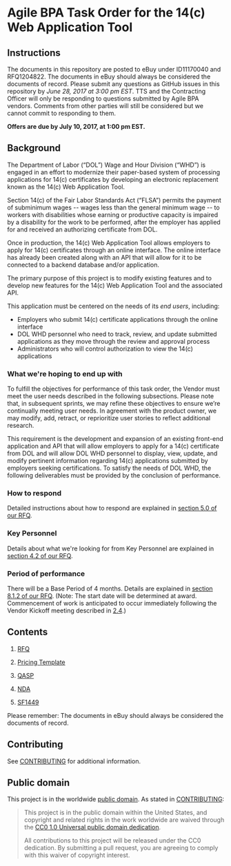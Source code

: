 # Agile BPA Task Order for the 14(c) Web Application Tool

## Instructions

The documents in this repository are posted to eBuy under ID11170040 and RFQ1204822. The documents in eBuy should always be considered the documents of record. Please submit any questions as GitHub issues in this repository by *June 28, 2017 at 3:00 pm EST*. TTS and the Contracting Officer will only be responding to questions submitted by Agile BPA vendors. Comments from other parties will still be considered but we cannot commit to responding to them.

**Offers are due by July 10, 2017, at 1:00 pm EST.**

## Background

The Department of Labor (“DOL”) Wage and Hour Division (“WHD”) is engaged in an effort to modernize their paper-based system of processing applications for 14(c) certificates by developing an electronic replacement known as the 14(c) Web Application Tool.
 
Section 14(c) of the Fair Labor Standards Act (“FLSA”) permits the payment of subminimum wages -- wages less than the general minimum wage -- to workers with disabilities whose earning or productive capacity is impaired by a disability for the work to be performed, after the employer has applied for and received an authorizing certificate from DOL.
 
Once in production, the 14(c) Web Application Tool allows employers to apply for 14(c) certificates through an online interface. The online interface has already been created along with an API that will allow for it to be connected to a backend database and/or application.
 
The primary purpose of this project is to modify existing features and to develop new features for the 14(c) Web Application Tool and the associated API.

This application must be centered on the needs of its *end users*, including:
- Employers who submit 14(c) certificate applications through the online interface
- DOL WHD personnel who need to track, review, and update submitted applications as they move through the review and approval process
- Administrators who will control authorization to view the 14(c) applications

### What we're hoping to end up with

To fulfill the objectives for performance of this task order, the Vendor must meet the user needs described in the following subsections. Please note that, in subsequent sprints, we may refine these objectives to ensure we’re continually meeting user needs. In agreement with the product owner, we may modify, add, retract, or reprioritize user stories to reflect additional research.
 
This requirement is the development and expansion of an existing front-end application and API that will allow employers to apply for a 14(c) certificate from DOL and will allow DOL WHD personnel to display, view, update, and modify pertinent information regarding 14(c) applications submitted by employers seeking certifications. To satisfy the needs of DOL WHD, the following deliverables must be provided by the conclusion of performance.


### How to respond

Detailed instructions about how to respond are explained in [section 5.0 of our RFQ](solicitation_documents/RFQ.md#50-instructions-to-offerors).

### Key Personnel

Details about what we're looking for from Key Personnel are explained in [section 4.2 of our RFQ](solicitation_documents/RFQ.md#42-key-personnel).

### Period of performance

There will be a Base Period of 4 months. Details are explained in [section 8.1.2 of our RFQ](solicitation_documents/RFQ.md#812-period-place-and-hours-of-performance). (Note: The start date will be determined at award. Commencement of work is anticipated to occur immediately following the Vendor Kickoff meeting described in [2.4](https://github.com/18F/bpa-DOL-WHD-14-c/blob/master/solicitation_documents/RFQ.md#24-post-award-orientation-conference).)

## Contents

1. [RFQ](solicitation_documents/RFQ.md)

2. [Pricing Template](solicitation_documents/Pricing_Template.xlsx)

3. [QASP](solicitation_documents/QASP.md)

4. [NDA](solicitation_documents/NDA.md)

5. [SF1449](solicitation_documents/SF1449.pdf)

Please remember: The documents in eBuy should always be considered the documents of record.

## Contributing

See [CONTRIBUTING](CONTRIBUTING.md) for additional information.


## Public domain

This project is in the worldwide [public domain](LICENSE.md). As stated in [CONTRIBUTING](CONTRIBUTING.md):

> This project is in the public domain within the United States, and copyright and related rights in the work worldwide are waived through the [CC0 1.0 Universal public domain dedication](https://creativecommons.org/publicdomain/zero/1.0/).
>
> All contributions to this project will be released under the CC0 dedication. By submitting a pull request, you are agreeing to comply with this waiver of copyright interest.
